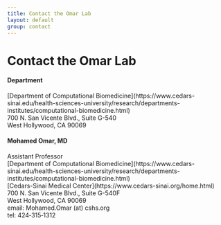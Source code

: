 ```yaml
---
title: Contact the Omar Lab
layout: default
group: contact
---
```


# Contact the Omar Lab


<div class="row">

<div class="col-md-6">

  <h4>Department</h4>
  [Department of Computational Biomedicine](https://www.cedars-sinai.edu/health-sciences-university/research/departments-institutes/computational-biomedicine.html)<br>
  700 N. San Vicente Blvd., Suite G-540<br>
  West Hollywood, CA 90069<br>

</div>

<div class="col-md-4">

  <h4>Mohamed Omar, MD</h4>
  Assistant Professor<br>
  [Department of Computational Biomedicine](https://www.cedars-sinai.edu/health-sciences-university/research/departments-institutes/computational-biomedicine.html)<br>
  [Cedars-Sinai Medical Center](https://www.cedars-sinai.org/home.html)<br>
  700 N. San Vicente Blvd., Suite G-540F<br>
  West Hollywood, CA 90069<br>
  email: Mohamed.Omar (at) cshs.org<br>
  tel: 424‐315‐1312

</div>

</div>
